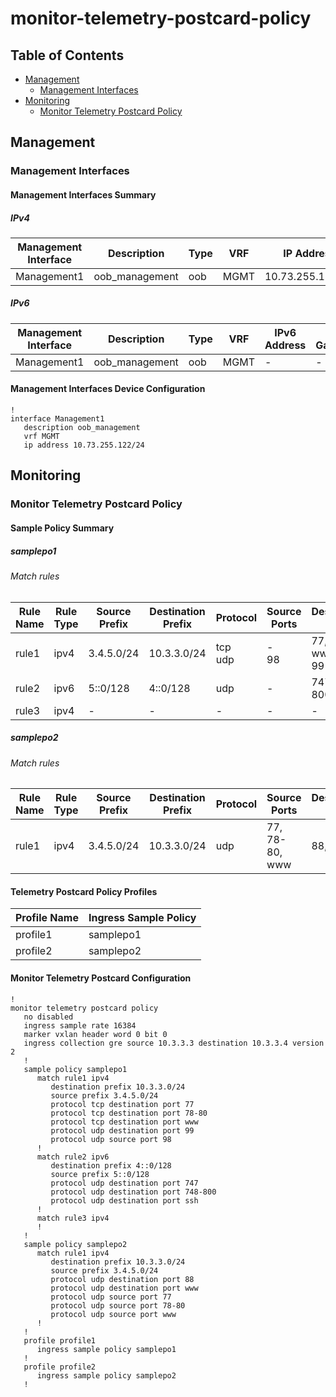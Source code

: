 # monitor-telemetry-postcard-policy

## Table of Contents

- [Management](#management)
  - [Management Interfaces](#management-interfaces)
- [Monitoring](#monitoring)
  - [Monitor Telemetry Postcard Policy](#monitor-telemetry-postcard-policy)

## Management

### Management Interfaces

#### Management Interfaces Summary

##### IPv4

| Management Interface | Description | Type | VRF | IP Address | Gateway |
| -------------------- | ----------- | ---- | --- | ---------- | ------- |
| Management1 | oob_management | oob | MGMT | 10.73.255.122/24 | 10.73.255.2 |

##### IPv6

| Management Interface | Description | Type | VRF | IPv6 Address | IPv6 Gateway |
| -------------------- | ----------- | ---- | --- | ------------ | ------------ |
| Management1 | oob_management | oob | MGMT | - | - |

#### Management Interfaces Device Configuration

```eos
!
interface Management1
   description oob_management
   vrf MGMT
   ip address 10.73.255.122/24
```

## Monitoring

### Monitor Telemetry Postcard Policy

#### Sample Policy Summary

##### samplepo1

###### Match rules

| Rule Name | Rule Type | Source Prefix | Destination Prefix | Protocol | Source Ports | Destination Ports |
| --------- | --------- | ------------- | ------------------ | -------- | ------------ | ----------------- |
| rule1 | ipv4 | 3.4.5.0/24 | 10.3.3.0/24 | tcp<br>udp | -<br>98 | 77, 78-80, www<br>99 |
| rule2 | ipv6 | 5::0/128 | 4::0/128 | udp | - | 747, 748-800, ssh |
| rule3 | ipv4 | - | - | - | - | - |

##### samplepo2

###### Match rules

| Rule Name | Rule Type | Source Prefix | Destination Prefix | Protocol | Source Ports | Destination Ports |
| --------- | --------- | ------------- | ------------------ | -------- | ------------ | ----------------- |
| rule1 | ipv4 | 3.4.5.0/24 | 10.3.3.0/24 | udp | 77, 78-80, www | 88, www |

#### Telemetry Postcard Policy Profiles

| Profile Name | Ingress Sample Policy |
| ------------ | --------------------- |
| profile1 | samplepo1 |
| profile2 | samplepo2 |

#### Monitor Telemetry Postcard Configuration

```eos
!
monitor telemetry postcard policy
   no disabled
   ingress sample rate 16384
   marker vxlan header word 0 bit 0
   ingress collection gre source 10.3.3.3 destination 10.3.3.4 version 2
   !
   sample policy samplepo1
      match rule1 ipv4
         destination prefix 10.3.3.0/24
         source prefix 3.4.5.0/24
         protocol tcp destination port 77
         protocol tcp destination port 78-80
         protocol tcp destination port www
         protocol udp destination port 99
         protocol udp source port 98
      !
      match rule2 ipv6
         destination prefix 4::0/128
         source prefix 5::0/128
         protocol udp destination port 747
         protocol udp destination port 748-800
         protocol udp destination port ssh
      !
      match rule3 ipv4
      !
   !
   sample policy samplepo2
      match rule1 ipv4
         destination prefix 10.3.3.0/24
         source prefix 3.4.5.0/24
         protocol udp destination port 88
         protocol udp destination port www
         protocol udp source port 77
         protocol udp source port 78-80
         protocol udp source port www
      !
   !
   profile profile1
      ingress sample policy samplepo1
   !
   profile profile2
      ingress sample policy samplepo2
   !
```
